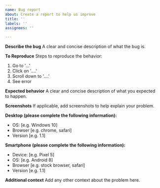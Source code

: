 ```yaml
---
name: Bug report
about: Create a report to help us improve
title: ''
labels: ''
assignees: ''

---
```


**Describe the bug**
A clear and concise description of what the bug is.

**To Reproduce**
Steps to reproduce the behavior:
1. Go to '...'
2. Click on '....'
3. Scroll down to '....'
4. See error

**Expected behavior**
A clear and concise description of what you expected to happen.

**Screenshots**
If applicable, add screenshots to help explain your problem.

**Desktop (please complete the following information):**
 - OS: [e.g. Windows 10]
 - Browser [e.g. chrome, safari]
 - Version [e.g. 1.1]

**Smartphone (please complete the following information):**
 - Device: [e.g. Pixel 5]
 - OS: [e.g. Android 8]
 - Browser [e.g. stock browser, safari]
 - Version [e.g. 1.1]

**Additional context**
Add any other context about the problem here.
